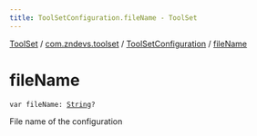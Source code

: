 ```yaml
---
title: ToolSetConfiguration.fileName - ToolSet
---
```


[ToolSet](../../index.html) / [com.zndevs.toolset](../index.html) / [ToolSetConfiguration](index.html) / [fileName](./file-name.html)

# fileName

`var fileName: `[`String`](https://kotlinlang.org/api/latest/jvm/stdlib/kotlin/-string/index.html)`?`

File name of the configuration

